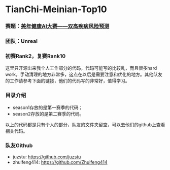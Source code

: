# TianChi-Meinian-Top10
### 赛题：[美年健康AI大赛——双高疾病风险预测](https://tianchi.aliyun.com/competition/introduction.htm?spm=5176.100066.0.0.6acd33afLRV7X6&raceId=231654)

### 团队：Unreal

### 初赛Rank2，复赛Rank10
这里只开源出来我个人工作部分的代码，代码可能写的比较乱，而且很多hard work，手动清理的地方非常多，这点在以后是需要注意和优化的地方。其他队友的工作请参考下面的链接，他们的代码写的非常好，值得学习。

### 目录介绍
- season1存放的是第一赛季的代码；
- season2存放的是第二赛季的代码。

以上的代码都是只有个人的部分，队友的文件夹留空，可以去他们的github上查看相关代码。

### 队友Github
- juzstu: https://github.com/juzstu
- zhuifeng414: https://github.com/Zhuifeng414
